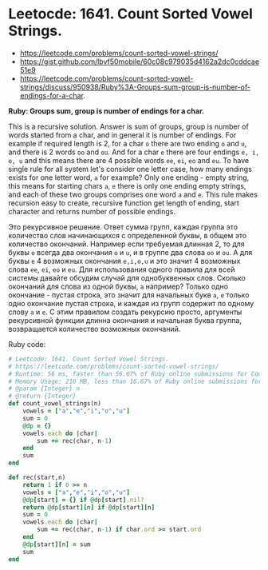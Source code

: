 # Leetocde: 1641. Count Sorted Vowel Strings.

- https://leetcode.com/problems/count-sorted-vowel-strings/
- https://gist.github.com/lbvf50mobile/60c08c979035d4162a2dc0cddcae51e9
- https://leetcode.com/problems/count-sorted-vowel-strings/discuss/950938/Ruby%3A-Groups-sum-group-is-number-of-endings-for-a-char.

**Ruby: Groups sum, group is number of endings for a char.**

This is a recursive solution. Answer is sum of groups, group is number of words started from a char, and in general it is number of endings. For example if required length is 2, for a char `o` there are two ending `o` and `u`, and there is 2 words `oo` and `ou`. And for a char `e` there are four endings `e, i, o, u` and this means there are 4 possible words `ee`, `ei`, `eo` and `eu`. To have single rule for all system let's consider one letter case, how many endings exists for one letter word, `a` for example? Only one ending - empty string, this means for starting chars `a`, `e` there is only one ending empty strings, and each of these two groups comprises one word `a` and `e`. This rule makes recursion easy to create, recursive function get length of ending, start character and returns number of possible endings.

Это рекурсивное решение. Ответ сумма групп, каждая группа это количество слов начинающихся с определенной буквы, в общем это количество окончаний. Например если требуемая длинная 2, то для буквы `o` всегда два окончания `o` и `u`, и в группе два слова `oo` и `ou`. А для буквы `e` 4 возможных окончания `e,i,o,u` и это значит 4 возможных слова `ee`, `ei`, `eo` и `eu`. Для использования одного правила для всей системы давайте обсудим случай для однобуквенных слов. Сколько окончаний для слова из одной буквы, `a` например? Только одно окончание - пустая строка, это значит для начальных букв `a`, `e` только одно окончание пустая строка, и каждая из групп содержит по одному слову `a` и `e`. С этим правилом создать рекурсию просто, аргументы рекурсивной функции длинна окончания и начальная буква группа, возвращается количество возможных окончаний.


Ruby code:
```Ruby
# Leetcode: 1641. Count Sorted Vowel Strings.
# https://leetcode.com/problems/count-sorted-vowel-strings/
# Runtime: 56 ms, faster than 56.67% of Ruby online submissions for Count Sorted Vowel Strings.
# Memory Usage: 210 MB, less than 16.67% of Ruby online submissions for Count Sorted Vowel Strings.
# @param {Integer} n
# @return {Integer}
def count_vowel_strings(n)
    vowels = ["a","e","i","o","u"]
    sum = 0
    @dp = {}
    vowels.each do |char|
        sum += rec(char, n-1)
    end
    sum
end

def rec(start,n)
    return 1 if 0 >= n
    vowels = ["a","e","i","o","u"]
    @dp[start] = {} if @dp[start].nil?
    return @dp[start][n] if @dp[start][n]
    sum = 0
    vowels.each do |char|
        sum += rec(char, n-1) if char.ord >= start.ord
    end
    @dp[start][n] = sum
    sum
end
````